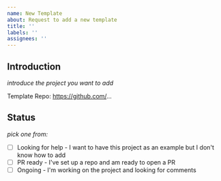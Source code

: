 ```yaml
---
name: New Template
about: Request to add a new template
title: ''
labels: ''
assignees: ''
---
```


## Introduction

_introduce the project you want to add_

Template Repo: https://github.com/...

## Status

_pick one from:_

- [ ] Looking for help - I want to have this project as an example but I don't know how to add
- [ ] PR ready - I've set up a repo and am ready to open a PR
- [ ] Ongoing - I'm working on the project and looking for comments
